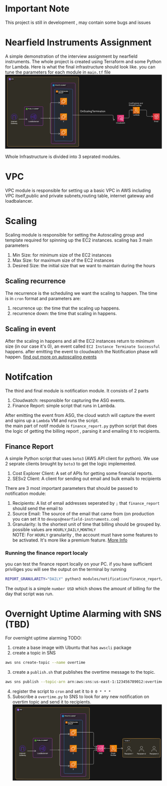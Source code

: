 # Important Note
This project is still in development , may contain some bugs and issues
# Nearfield Instruments Assignment
A simple demonstration of the interview assignment by nearfield instruments.
The whole project is created using Terraform and some Python for Lambda.
Here is what the final infrastructure should look like. you can tune the parameters for each module in `main.tf` file 
![image](./Diagram.png "Simple Diagram")

Whole Infrastructure is divided into 3 seprated modules.
# VPC
VPC module is responsible for setting up a basic VPC in AWS including\
VPC itself,public and private subnets,routing table, internet gateway and 
loadbalancer.

# Scaling
Scaling module is responsible for setting the Autoscaling group and template required for spinning up the EC2 instances. 
scaling has 3 main parameters
1. Min Size: for minimum size of the EC2 instances
2. Max Size: for maximum size of the EC2 instances
3. Desired Size: the initial size that we want to maintain during the hours
## Scaling recurrence
The recurrence is the scheduling we want the scaling to happen. The time is in `cron` format and parameters are:
1. recurrence up: the time that the scaling up happens.
2. recurrence down: the time that scaling in happens.
## Scaling in event
After the scaling in happens and all the EC2 instances return to minimum size (in our case it's 0), an event called `EC2 Instance Terminate Successful` happens. after emitting the event to cloudwatch the Notification phase will happen.
[find out more on autoscaling events](https://docs.aws.amazon.com/autoscaling/ec2/userguide/ec2-auto-scaling-event-reference.html)

# Notifcation
The third and final module is notification module. It consists of 2 parts
1. Cloudwatch: responsible for capturing the ASG events.
2. Finance Report: simple script that runs in Lambda.

After emitting the event from ASG, the cloud watch will capture the event and spins up a `Lambda` VM and runs the script.\
the main part of notif module is `finance_report.py` python script that does the logic of getting the billing report , parsing it and emailing it to recipients.
## Finance Report
A simple Python script that uses `boto3` (AWS API client for python). We use 2 seprate clients brought by `boto3` to get the logic implemented.
1. Cost Explorer Client: A set of APIs for getting some financial reports.
2. SESv2 Client: A client for sending out email and bulk emails to recipients

There are 3 most important parameters that should be passed to notification module:
1. Recipients: A list of email addresses seperated by `;` that `finance_report` should send the email to
2. Source Email: The source of the email that came from (on production you can set it to `devops@nearfield-instruments.com`)
3. Granularity: Is the shortest unit of time that billing should be grouped by. possible values are `HOURLY`,`DAILY`,`MONTHLY`\
NOTE: For `HOURLY` granularity , the account must have some features to be activated. It's more like a premium feature. [More Info](https://docs.aws.amazon.com/cost-management/latest/userguide/ce-exploring-data.html)
### Running the finance report localy
you can test the finance report locally on your PC. if you have sufficient priviliges you will see the output on the terminal by running
```bash
REPORT_GRANULARITY="DAILY" python3 modules/notification/finance_report/finance_reporty.py --dry-run
```
The output is a simple `number USD` which shows the amount of billing for the day that script was run.
# Overnight Uptime Alarming with SNS (TBD)
For overnight uptime alarming TODO:
1. create a base image with Ubuntu that has `awscli` package
2. create a topic in SNS 
```bash
aws sns create-topic --name overtime
```
3. create a `publish.sh` that publishes the overtime message to the topic.
```bash
aws sns publish --topic-arn arn:aws:sns:us-east-1:123456789012:overtime --message "The instance ${HOSTNAME} is still up and running."
```
4. register the script to `cron` and set it to `0 0 * * *`
5. Subscribe a `overtime.py` to SNS to look for any new notification on overtim topic and send it to recipients.
![image](./Diagram-SNS.png "Simple Diagram")